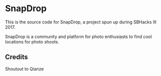 # SnapDrop

This is the source code for SnapDrop, a project spun up during SBHacks III 2017. 

SnapDrop is a community and platform for photo enthusiasts to find cool locations for photo shoots.

## Credits

Shoutout to Qianze
